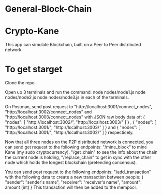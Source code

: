 # General-Block-Chain
# Crypto-Kane

This app can simulate Blockchain, built on a Peer to Peer distributed network.

# To get starget
Clone the repo.

Open up 3 terminals and run the command: 
		node nodes/node1.js
		node nodes/node2.js
		node nodes/node3.js
in each of the terminals.

On Postman, send post request to "http://localhost:3001/connect_nodes", "http://localhost:3002/connect_nodes" and  "http://localhost:3003/connect_nodes"
with JSON raw body data of: 
{
	"nodes": [ "http://localhost:3002/", "http://localhost:3003/" ]
}
,
{
	"nodes": [ "http://localhost:3001/", "http://localhost:3003/" ]
} and 
{
	"nodes": [ "http://localhost:3001/", "http://localhost:3002/" ]
}
respecticely.

Now that all three nodes on the P2P distributed network is connected,
you can send get request to the following endpoints:
	"/mine_block" to mine Kane (my sudo cryptocurrency),
	"/get_chain" to see the info about the chain the current node is holding,
	"/replace_chain" to get in sync with the other node which holds the longest blockchain (pretending concensus).
	
You can send post request to the following endpoints:
	"/add_transaction" with the following data to create a new transaction between people: 
	{
		"sender": "sender's name",
		"receiver": "receiver's name",
		"amount": amount (int)
	}
	This transaction will then be added to the mempool.
	
